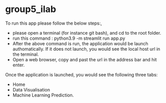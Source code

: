 # group5_ilab

To run this app please follow the below steps:,

- please open a terminal (for instance git bash), and cd to the root folder.
- run this command : python3.9 -m streamlit run app.py
- After the above command is run, the application would be launch authomatically. If it does not launch, you would see the local host url in the terminal.
- Open a web browser, copy and past the url in the address bar and hit enter.

Once the application is launched, you would see the following three tabs:
- Home
- Data Visualisation
- Machine Learning Prediction.


